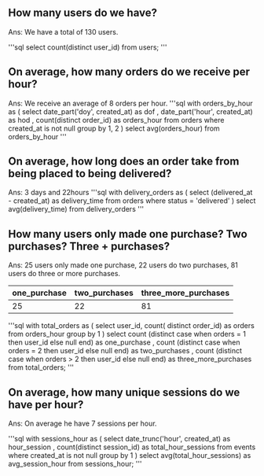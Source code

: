 ## How many users do we have?
Ans: We have a total of 130 users.

'''sql
select count(distinct user_id)
from users;
'''

## On average, how many orders do we receive per hour?
Ans: We receive an average of 8 orders per hour.
'''sql
with orders_by_hour as (
  select date_part('doy', created_at) as dof
    , date_part('hour', created_at) as hod
    , count(distinct order_id) as orders_hour
  from orders
  where created_at is not null
  group by 1, 2
  )
select avg(orders_hour)
from orders_by_hour
'''

## On average, how long does an order take from being placed to being delivered?
Ans: 3 days and 22hours
'''sql
with delivery_orders as (
  select (delivered_at - created_at) as delivery_time
  from orders
  where status = 'delivered'
  )
  select avg(delivery_time)
  from delivery_orders
'''


## How many users only made one purchase? Two purchases? Three + purchases?

Ans: 25 users only made one purchase, 22 users do two purchases, 81 users do three or more purchases.

one_purchase | two_purchases | three_more_purchases
-------------|---------------|---------------------
    25       |       22      |         81

'''sql
with total_orders as (
  select user_id, count( distinct order_id) as orders
  from orders_hour
  group by 1
  )
  select
    count (distinct case when orders = 1 then user_id else null end) as one_purchase
    , count (distinct case when orders = 2 then user_id else null end) as two_purchases
    , count (distinct case when orders > 2 then user_id else null end) as three_more_purchases
  from total_orders;
'''

## On average, how many unique sessions do we have per hour?

Ans: On average he have 7 sessions per hour.

'''sql
with sessions_hour as (
  select
    date_trunc('hour', created_at) as hour_session
    , count(distinct session_id) as total_hour_sessions
    from events
    where created_at is not null
    group by 1
  )
  select avg(total_hour_sessions) as avg_session_hour
  from sessions_hour;
  '''
